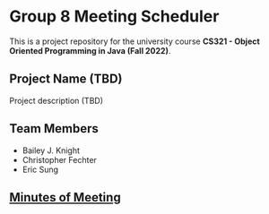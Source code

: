 # Group 8 Meeting Scheduler

This is a project repository for the university course **CS321 - Object Oriented
Programming in Java (Fall 2022)**.

## Project Name (TBD)

Project description (TBD)

## Team Members

* Bailey J. Knight
* Christopher Fechter
* Eric Sung

## [Minutes of Meeting](https://docs.google.com/document/d/1ypVhYuDS7_s262KxE2w-8nPcPt8-Sfypk78AmCvdbGA/edit?usp=sharing)
